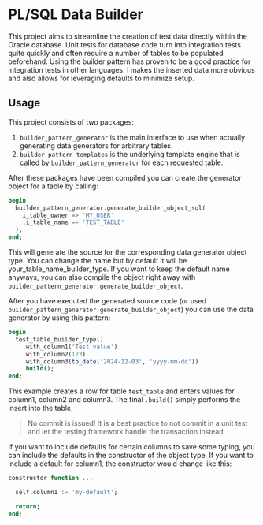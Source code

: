 # PL/SQL Data Builder

This project aims to streamline the creation of test data directly within the Oracle database. Unit tests for database code turn into integration tests quite quickly and often require a number of tables to be populated beforehand. Using the builder pattern has proven to be a good practice for integration tests in other languages. I makes the inserted data more obvious and also allows for leveraging defaults to minimize setup.

## Usage

This project consists of two packages:

1. `builder_pattern_generator` is the main interface to use when actually generating data generators for arbitrary tables.
2. `builder_pattern_templates` is the underlying template engine that is called by `builder_pattern_generator` for each requested table.

After these packages have been compiled you can create the generator object for a table by calling:

```sql
begin
  builder_pattern_generator.generate_builder_object_sql(
    i_table_owner => 'MY_USER'
    ,i_table_name => 'TEST_TABLE'
  );
end;
```

This will generate the source for the corresponding data generator object type. You can change the name but by default it will be your_table_name_builder_type.
If you want to keep the default name anyways, you can also compile the object right away with `builder_pattern_generator.generate_builder_object`.

After you have executed the generated source code (or used `builder_pattern_generator.generate_builder_object`) you can use the data generator by using this pattern:

```sql
begin
  test_table_builder_type()
    .with_column1('Test value')
    .with_column2(123)
    .with_column3(to_date('2024-12-03', 'yyyy-mm-dd'))
    .build();
end;
```

This example creates a row for table `test_table` and enters values for column1, column2 and column3. The final `.build()` simply performs the insert into the table. 

> No commit is issued! It is a best practice to not commit in a unit test and let the testing framework handle the transaction instead. 

If you want to include defaults for certain columns to save some typing, you can include the defaults in the constructor of the object type. If you want to include a default for column1, the constructor would change like this:

```sql
constructor function ...

  self.column1 := 'my-default';

  return;
end;
```